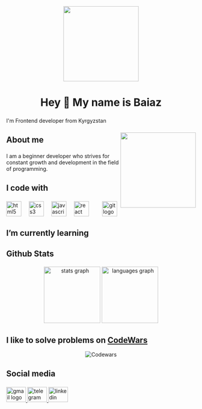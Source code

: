 <div align="center">
  <img height="200" src="https://hannaparkuh.github.io/images/CodeTogether-Story.gif"  />
</div>

###

<h1 align="center">Hey 👋 My name is Baiaz</h1>

###

<p align="left">I'm Frontend developer from Kyrgyzstan</p>

###

<img align="right" height="200" src="https://i.pinimg.com/originals/e4/26/70/e426702edf874b181aced1e2fa5c6cde.gif"  />

###

<h2 align="left">About me</h2>

###

<p align="left">I am a beginner developer who strives for constant growth and development in the field of programming.</p>

###

<h2 align="left">I code with</h2>

###

<div align="left">
  <img src="https://cdn.jsdelivr.net/gh/devicons/devicon/icons/html5/html5-original.svg" height="40" alt="html5 logo"  />
  <img width="12" />
  <img src="https://cdn.jsdelivr.net/gh/devicons/devicon/icons/css3/css3-original.svg" height="40" alt="css3 logo"  />
  <img width="12" />
  <img src="https://cdn.jsdelivr.net/gh/devicons/devicon/icons/javascript/javascript-original.svg" height="40" alt="javascript logo"  />
  <img width="12" />
  <img src="https://cdn.jsdelivr.net/gh/devicons/devicon/icons/react/react-original.svg" height="40" alt="react logo"  />
  <img width="12" />
<!--   <img src="https://cdn.jsdelivr.net/gh/devicons/devicon/icons/redux/redux-original.svg" height="40" alt="redux logo"  /> -->
  <img width="12" />
  <img src="https://cdn.jsdelivr.net/gh/devicons/devicon/icons/git/git-original.svg" height="40" alt="git logo"  />
</div>

###

<h2 align="left">I’m currently learning</h2>

###

<div align="left">
<!--   <img src="https://cdn.jsdelivr.net/gh/devicons/devicon/icons/typescript/typescript-original.svg" height="40" alt="typescript logo"  />
  <img width="12" />
  <img src="https://skillicons.dev/icons?i=nextjs" height="40" alt="nextjs logo"  />
  <img width="12" />
</div> -->

###

<h2 align="left">Github Stats</h2>

###

<div align="center">
  <img src="https://github-readme-stats.vercel.app/api?username=BaiazOrozbekov&hide_title=false&hide_rank=false&show_icons=true&include_all_commits=true&count_private=true&disable_animations=false&theme=algolia&locale=en&hide_border=false&order=1" height="150" alt="stats graph"  />
  <img src="https://github-readme-stats.vercel.app/api/top-langs?username=BaiazOrozbekov&locale=en&hide_title=false&layout=compact&card_width=320&langs_count=5&theme=algolia&hide_border=false&order=2" height="150" alt="languages graph"  />
</div>

###


###

<h2 align="left">I like to solve problems on  <a href="https://www.codewars.com/users/kalfu">CodeWars</a> </h2>

<div align="center">
  
![Codewars](https://github.r2v.ch/codewars?user=kalfu&stroke=%23BB432C)

</div>

###

<h2 align="left">Social media</h2>

###

<div align="left">
  <a href="baiaz.orozbekov@gmail.com" target="_blank">
    <img src="https://raw.githubusercontent.com/maurodesouza/profile-readme-generator/master/src/assets/icons/social/gmail/default.svg" width="52" height="40" alt="gmail logo"  />
  </a>
  <a href="https://t.me/BaiazOrozbekov" target="_blank">
    <img src="https://raw.githubusercontent.com/maurodesouza/profile-readme-generator/master/src/assets/icons/social/telegram/default.svg" width="52" height="40" alt="telegram logo"  />
  </a>
  <a href="https://www.linkedin.com/in/baiaz-orozbekov-257a80252/" target="_blank">
    <img src="https://raw.githubusercontent.com/maurodesouza/profile-readme-generator/master/src/assets/icons/social/linkedin/default.svg" width="52" height="40" alt="linkedin logo"  />
  </a>
</div>

###
